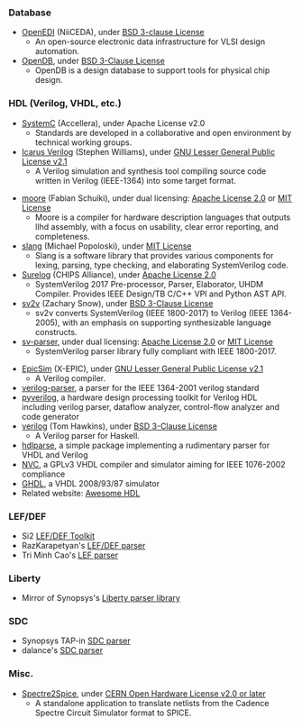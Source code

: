 ### Database
- [OpenEDI](https://gitee.com/niiceda/open-edi/) (NiiCEDA), under [BSD 3-clause License](https://gitee.com/niiceda/open-edi/blob/master/License)
  - An open-source electronic data infrastructure for VLSI design automation.
- [OpenDB](https://github.com/The-OpenROAD-Project/OpenDB), under [BSD 3-Clause License](https://github.com/The-OpenROAD-Project/OpenDB/blob/master/LICENSE)
  - OpenDB is a design database to support tools for physical chip design.

### HDL (Verilog, VHDL, etc.)
- [SystemC](https://accellera.org/downloads/standards/systemc) (Accellera), under Apache License v2.0
  - Standards are developed in a collaborative and open environment by technical working groups.
- [Icarus Verilog](https://github.com/steveicarus/iverilog) (Stephen Williams), under [GNU Lesser General Public License v2.1](https://github.com/steveicarus/iverilog/blob/master/COPYING)
  - A Verilog simulation and synthesis tool compiling source code written in Verilog (IEEE-1364) into some target format.
+ [moore](https://github.com/fabianschuiki/moore) (Fabian Schuiki), under dual licensing: [Apache License 2.0](https://github.com/fabianschuiki/moore/blob/master/LICENSE-APACHE) or [MIT License](https://github.com/fabianschuiki/moore/blob/master/LICENSE-MIT)
  - Moore is a compiler for hardware description languages that outputs llhd assembly, with a focus on usability, clear error reporting, and completeness.
+ [slang](https://github.com/MikePopoloski/slang) (Michael Popoloski), under [MIT License](https://github.com/MikePopoloski/slang/blob/master/LICENSE)
  - Slang is a software library that provides various components for lexing, parsing, type checking, and elaborating SystemVerilog code.
+ [Surelog](https://github.com/chipsalliance/Surelog) (CHIPS Alliance), under [Apache License 2.0](https://github.com/chipsalliance/Surelog/blob/master/LICENSE)
  - SystemVerilog 2017 Pre-processor, Parser, Elaborator, UHDM Compiler. Provides IEEE Design/TB C/C++ VPI and Python AST API.
+ [sv2v](https://github.com/zachjs/sv2v) (Zachary Snow), under [BSD 3-Clause License](https://github.com/zachjs/sv2v/blob/master/LICENSE)
  - sv2v converts SystemVerilog (IEEE 1800-2017) to Verilog (IEEE 1364-2005), with an emphasis on supporting synthesizable language constructs.
+ [sv-parser](https://github.com/dalance/sv-parser), under dual licensing: [Apache License 2.0](https://github.com/dalance/sv-parser/blob/master/LICENSE-APACHE) or [MIT License](https://github.com/dalance/sv-parser/blob/master/LICENSE-MIT)
  - SystemVerilog parser library fully compliant with IEEE 1800-2017.
- [EpicSim](https://github.com/x-epic/EpicSim) (X-EPIC), under [GNU Lesser General Public License v2.1](https://github.com/x-epic/EpicSim/blob/master/LICENSE)
  - A Verilog compiler.
- [verilog-parser](https://github.com/ben-marshall/verilog-parser), a parser for the IEEE 1364-2001 verilog standard
- [pyverilog](https://pypi.org/project/pyverilog), a hardware design processing toolkit for Verilog HDL including verilog parser, dataflow analyzer, control-flow analyzer and code generator
- [verilog](https://github.com/tomahawkins/verilog) (Tom Hawkins), under [BSD 3-Clause License](https://github.com/tomahawkins/verilog/blob/master/LICENSE)
  - A Verilog parser for Haskell.
- [hdlparse](https://kevinpt.github.io/hdlparse/), a simple package implementing a rudimentary parser for VHDL and Verilog
- [NVC](https://github.com/nickg/nvc), a GPLv3 VHDL compiler and simulator aiming for IEEE 1076-2002 compliance
- [GHDL](https://github.com/ghdl/ghdl), a VHDL 2008/93/87 simulator
- Related website: [Awesome HDL](https://github.com/drom/awesome-hdl)

### LEF/DEF
- Si2 [LEF/DEF Toolkit](https://projects.si2.org/openeda.si2.org/projects/lefdef/)
- RazKarapetyan's [LEF/DEF parser](https://github.com/RazKarapetyan/LEF-DEF-parser)
- Tri Minh Cao's [LEF parser](https://github.com/trimcao/lef-parser)

### Liberty
- Mirror of Synopsys's [Liberty parser library](https://github.com/eclufsc/libertyParser)

### SDC
- Synopsys TAP-in [SDC parser](https://www.synopsys.com/community/interoperability-programs/tap-in.html)
- dalance's [SDC parser](https://github.com/dalance/sdc-parser)

### Misc.
- [Spectre2Spice](https://codeberg.org/thommythomaso/spectre2spice), under [CERN Open Hardware License v2.0 or later](https://codeberg.org/thommythomaso/spectre2spice/src/branch/master/LISENCE)
  - A standalone application to translate netlists from the Cadence Spectre Circuit Simulator format to SPICE.
